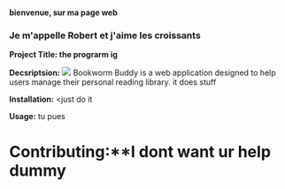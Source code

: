 #### bienvenue, sur ma page web 
### Je m'appelle Robert et j'aime les croissants
**Project Title: the prograrm ig**

**Decsriptsion:**
<img src="brokenlink"> 
Bookworm Buddy is a web application designed to help users manage their personal reading library. it does stuff

**Installation:**
<<bold>just do it</bold>

**Usage:**
tu pues

# Contributing:**I dont want ur help dummy
